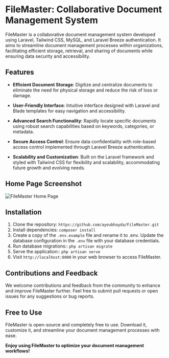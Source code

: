 # FileMaster: Collaborative Document Management System

FileMaster is a collaborative document management system developed using Laravel, Tailwind CSS, MySQL, and Laravel Breeze authentication. It aims to streamline document management processes within organizations, facilitating efficient storage, retrieval, and sharing of documents while ensuring data security and accessibility.

## Features

- **Efficient Document Storage**: Digitize and centralize documents to eliminate the need for physical storage and reduce the risk of loss or damage.

- **User-Friendly Interface**: Intuitive interface designed with Laravel and Blade templates for easy navigation and accessibility.

- **Advanced Search Functionality**: Rapidly locate specific documents using robust search capabilities based on keywords, categories, or metadata.

- **Secure Access Control**: Ensure data confidentiality with role-based access control implemented through Laravel Breeze authentication.

- **Scalability and Customization**: Built on the Laravel framework and styled with Tailwind CSS for flexibility and scalability, accommodating future growth and evolving needs.

## Home Page Screenshot

![FileMaster Home Page](https://res.cloudinary.com/duxego3ja/image/upload/v1713352606/filemaster/mbwphak2i0akrq1apaxk.png)

## Installation

1. Clone the repository: `https://github.com/ayoubhayda/FileMaster.git`
2. Install dependencies: `composer install`
3. Create a copy of the `.env.example` file and rename it to .env. Update the database configuration in the `.env` file with your database credentials.
4. Run database migrations:: `php artisan migrate`
5. Serve the application:: `php artisan serve`
6. Visit `http://localhost:8000` in your web browser to access FileMaster.

## Contributions and Feedback

We welcome contributions and feedback from the community to enhance and improve FileMaster further. Feel free to submit pull requests or open issues for any suggestions or bug reports.

## Free to Use

FileMaster is open-source and completely free to use. Download it, customize it, and streamline your document management processes with ease.

**Enjoy using FileMaster to optimize your document management workflows!**
